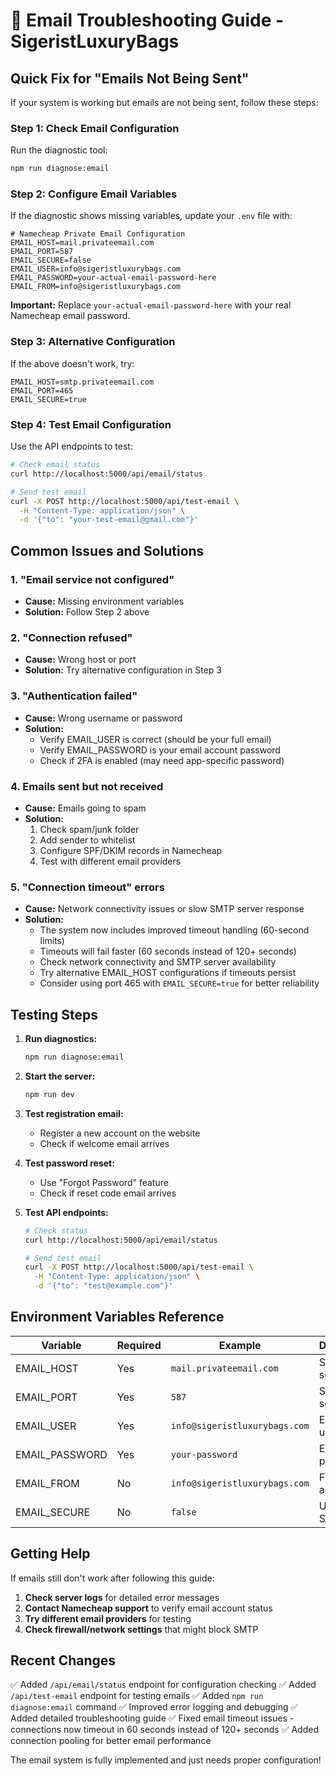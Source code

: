 # 📧 Email Troubleshooting Guide - SigeristLuxuryBags

## Quick Fix for "Emails Not Being Sent"

If your system is working but emails are not being sent, follow these steps:

### Step 1: Check Email Configuration

Run the diagnostic tool:
```bash
npm run diagnose:email
```

### Step 2: Configure Email Variables

If the diagnostic shows missing variables, update your `.env` file with:

```env
# Namecheap Private Email Configuration
EMAIL_HOST=mail.privateemail.com
EMAIL_PORT=587
EMAIL_SECURE=false
EMAIL_USER=info@sigeristluxurybags.com
EMAIL_PASSWORD=your-actual-email-password-here
EMAIL_FROM=info@sigeristluxurybags.com
```

**Important:** Replace `your-actual-email-password-here` with your real Namecheap email password.

### Step 3: Alternative Configuration

If the above doesn't work, try:

```env
EMAIL_HOST=smtp.privateemail.com
EMAIL_PORT=465
EMAIL_SECURE=true
```

### Step 4: Test Email Configuration

Use the API endpoints to test:

```bash
# Check email status
curl http://localhost:5000/api/email/status

# Send test email
curl -X POST http://localhost:5000/api/test-email \
  -H "Content-Type: application/json" \
  -d '{"to": "your-test-email@gmail.com"}'
```

## Common Issues and Solutions

### 1. "Email service not configured"
- **Cause:** Missing environment variables
- **Solution:** Follow Step 2 above

### 2. "Connection refused"
- **Cause:** Wrong host or port
- **Solution:** Try alternative configuration in Step 3

### 3. "Authentication failed"
- **Cause:** Wrong username or password
- **Solution:** 
  - Verify EMAIL_USER is correct (should be your full email)
  - Verify EMAIL_PASSWORD is your email account password
  - Check if 2FA is enabled (may need app-specific password)

### 4. Emails sent but not received
- **Cause:** Emails going to spam
- **Solution:**
  1. Check spam/junk folder
  2. Add sender to whitelist
  3. Configure SPF/DKIM records in Namecheap
  4. Test with different email providers

### 5. "Connection timeout" errors
- **Cause:** Network connectivity issues or slow SMTP server response
- **Solution:** 
  - The system now includes improved timeout handling (60-second limits)
  - Timeouts will fail faster (60 seconds instead of 120+ seconds)
  - Check network connectivity and SMTP server availability
  - Try alternative EMAIL_HOST configurations if timeouts persist
  - Consider using port 465 with `EMAIL_SECURE=true` for better reliability

## Testing Steps

1. **Run diagnostics:**
   ```bash
   npm run diagnose:email
   ```

2. **Start the server:**
   ```bash
   npm run dev
   ```

3. **Test registration email:**
   - Register a new account on the website
   - Check if welcome email arrives

4. **Test password reset:**
   - Use "Forgot Password" feature
   - Check if reset code email arrives

5. **Test API endpoints:**
   ```bash
   # Check status
   curl http://localhost:5000/api/email/status
   
   # Send test email
   curl -X POST http://localhost:5000/api/test-email \
     -H "Content-Type: application/json" \
     -d '{"to": "test@example.com"}'
   ```

## Environment Variables Reference

| Variable | Required | Example | Description |
|----------|----------|---------|-------------|
| EMAIL_HOST | Yes | `mail.privateemail.com` | SMTP server host |
| EMAIL_PORT | Yes | `587` | SMTP server port |
| EMAIL_USER | Yes | `info@sigeristluxurybags.com` | Email username |
| EMAIL_PASSWORD | Yes | `your-password` | Email password |
| EMAIL_FROM | No | `info@sigeristluxurybags.com` | From address |
| EMAIL_SECURE | No | `false` | Use SSL/TLS |

## Getting Help

If emails still don't work after following this guide:

1. **Check server logs** for detailed error messages
2. **Contact Namecheap support** to verify email account status
3. **Try different email providers** for testing
4. **Check firewall/network settings** that might block SMTP

## Recent Changes

✅ Added `/api/email/status` endpoint for configuration checking
✅ Added `/api/test-email` endpoint for testing emails
✅ Added `npm run diagnose:email` command
✅ Improved error logging and debugging
✅ Added detailed troubleshooting guide
✅ Fixed email timeout issues - connections now timeout in 60 seconds instead of 120+ seconds
✅ Added connection pooling for better email performance

The email system is fully implemented and just needs proper configuration!